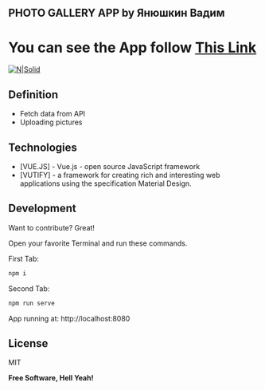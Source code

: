 ## PHOTO GALLERY APP by Янюшкин Вадим
## 
# You can see the App follow [This Link](https://photo-gallery-alpha.vercel.app)
[![N|Solid](https://i.ibb.co/vHpsNKL/logo.png)](https://nodesource.com/products/nsolid)
## Definition

- Fetch data from API 
- Uploading pictures


## Technologies
- [VUE.JS] - Vue.js - open source JavaScript framework
- [VUTIFY] - a framework for creating rich and interesting web applications using the specification Material Design.




## Development

Want to contribute? Great!


Open your favorite Terminal and run these commands.

First Tab:

```sh
npm i
```

Second Tab:

```sh
npm run serve
```

 App running at:
 http://localhost:8080


## License

MIT

**Free Software, Hell Yeah!**
